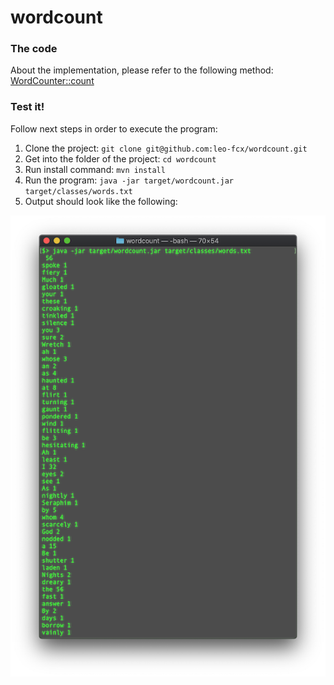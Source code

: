 # wordcount

### The code
About the implementation, please refer to the following method: [WordCounter::count](https://github.com/leo-fcx/wordcount/blob/master/src/main/java/com/fcx/WordCounter.java#L15)

### Test it!
Follow next steps in order to execute the program:
1. Clone the project: `git clone git@github.com:leo-fcx/wordcount.git`
2. Get into the folder of the project: `cd wordcount`
3. Run install command: `mvn install`
4. Run the program: `java -jar target/wordcount.jar target/classes/words.txt`
5. Output should look like the following:

![alt tag](https://raw.githubusercontent.com/leo-fcx/wordcount/master/result.png)

